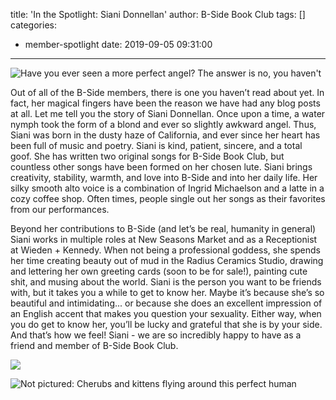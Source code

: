 title: 'In the Spotlight: Siani Donnellan'
author: B-Side Book Club
tags: []
categories:
  - member-spotlight
date: 2019-09-05 09:31:00
---
![Have you ever seen a more perfect angel? The answer is no, you haven't](/img/Siani1.png)

Out of all of the B-Side members, there is one you haven’t read about yet. In fact, her magical fingers have been the reason we have had any blog posts at all. Let me tell you the story of Siani Donnellan. Once upon a time, a water nymph took the form of a blond and ever so slightly awkward angel. Thus, Siani was born in the dusty haze of California, and ever since her heart has been full of music and poetry. Siani is kind, patient, sincere, and a total goof. She has written two original songs for B-Side Book Club, but countless other songs have been formed on her chosen lute.  Siani brings creativity, stability, warmth, and love into B-Side and into her daily life.  Her silky smooth alto voice is a combination of Ingrid Michaelson and a latte in a cozy coffee shop. Often times, people single out her songs as their favorites from our performances. 

Beyond her contributions to B-Side (and let’s be real, humanity in general) Siani works in multiple roles at New Seasons Market and as a Receptionist at Wieden + Kennedy. When not being a professional goddess, she spends her time creating beauty out of mud in the Radius Ceramics Studio, drawing and lettering her own greeting cards (soon to be for sale!), painting cute shit, and musing about the world. 
Siani is the person you want to be friends with, but it takes you a while to get to know her. Maybe it’s because she’s so beautiful and intimidating... or because she does an excellent impression of an English accent that makes you question your sexuality. Either way, when you do get to know her, you’ll be lucky and grateful that she is by your side. And that’s how we feel! Siani - we are so incredibly happy to have as a friend and member of B-Side Book Club. 



![](/img/Siani3.png)

![Not pictured: Cherubs and kittens flying around this perfect human](/img/Siani2.png)